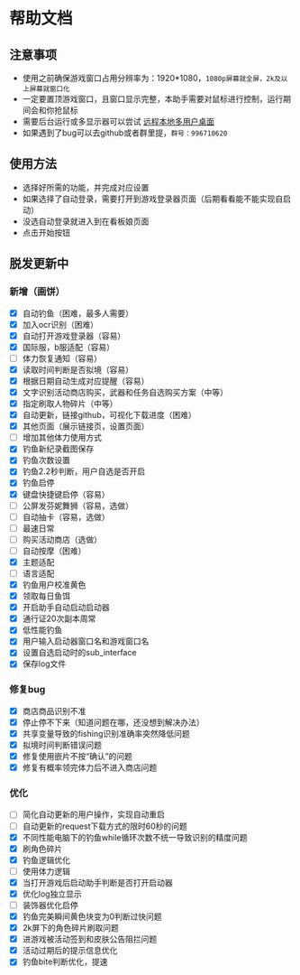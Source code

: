 # 帮助文档
## 注意事项

* 使用之前确保游戏窗口占用分辨率为：1920*1080，`1080p屏幕就全屏，2k及以上屏幕就窗口化`
* 一定要置顶游戏窗口，且窗口显示完整，本助手需要对鼠标进行控制，运行期间会和你抢鼠标
* 需要后台运行或多显示器可以尝试 [远程本地多用户桌面](https://www.bilibili.com/read/cv24286313/)
* 如果遇到了bug可以去github或者群里提，`群号：996710620`
## 使用方法
* 选择好所需的功能，并完成对应设置
* 如果选择了自动登录，需要打开到游戏登录器页面（后期看看能不能实现自启动）
* 没选自动登录就进入到在看板娘页面
* 点击开始按钮
## 脱发更新中
### 新增（画饼）

* [X] 自动钓鱼（困难，最多人需要）
* [X] 加入ocr识别（困难）
* [X] 自动打开游戏登录器（容易）
* [X] 国际服，b服适配（容易）
* [ ] 体力恢复通知（容易）
* [X] 读取时间判断是否拟境（容易）
* [X] 根据日期自动生成对应提醒（容易）
* [X] 文字识别活动商店购买，武器和任务自选购买方案（中等）
* [X] 指定刷取人物碎片（中等）
* [X] 自动更新，链接github，可视化下载进度（困难）
* [X] 其他页面（展示链接页，设置页面）
* [ ] 增加其他体力使用方式
* [X] 钓鱼新纪录截图保存
* [X] 钓鱼次数设置
* [X] 钓鱼2.2秒判断，用户自选是否开启
* [X] 钓鱼启停
* [X] 键盘快捷键启停（容易）
* [ ] 公屏发芬妮舞狮（容易，选做）
* [ ] 自动抽卡（容易，选做）
* [ ] 最速日常
* [ ] 购买活动商店（选做）
* [ ] 自动按摩（困难）
* [X] 主题适配
* [ ] 语言适配
* [X] 钓鱼用户校准黄色
* [X] 领取每日鱼饵
* [X] 开启助手自动启动启动器
* [X] 通行证20次副本周常
* [X] 低性能钓鱼
* [X] 用户输入启动器窗口名和游戏窗口名
* [X] 设置自选启动时的sub_interface
* [X] 保存log文件
### 修复bug
* [X] 商店商品识别不准
* [X] 停止停不下来（知道问题在哪，还没想到解决办法）
* [X] 共享变量导致的fishing识别准确率突然降低问题
* [X] 拟境时间判断错误问题
* [X] 修复使用嵌片不按“确认”的问题
* [X] 修复有概率领完体力后不进入商店问题
### 优化
* [ ] 简化自动更新的用户操作，实现自动重启
* [ ] 自动更新的request下载方式的限时60秒的问题
* [X] 不同性能电脑下的钓鱼while循环次数不统一导致识别的精度问题
* [X] 刷角色碎片
* [X] 钓鱼逻辑优化
* [ ] 使用体力逻辑
* [X] 当打开游戏后启动助手判断是否打开启动器
* [X] 优化log独立显示
* [ ] 装饰器优化启停
* [X] 钓鱼完美瞬间黄色块变为0判断过快问题
* [X] 2k屏下的角色碎片刷取问题
* [X] 进游戏被活动签到和皮肤公告阻拦问题
* [X] 活动过期后的提示信息优化
* [X] 钓鱼bite判断优化，提速